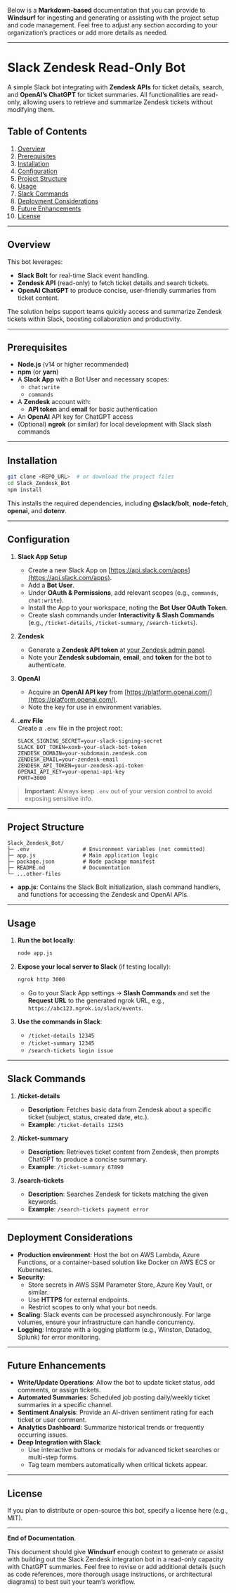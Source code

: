 Below is a **Markdown-based** documentation that you can provide to **Windsurf** for ingesting and generating or assisting with the project setup and code management. Feel free to adjust any section according to your organization’s practices or add more details as needed.

---

# Slack Zendesk Read-Only Bot

A simple Slack bot integrating with **Zendesk APIs** for ticket details, search, and **OpenAI’s ChatGPT** for ticket summaries. All functionalities are read-only, allowing users to retrieve and summarize Zendesk tickets without modifying them.

## Table of Contents

1. [Overview](#overview)  
2. [Prerequisites](#prerequisites)  
3. [Installation](#installation)  
4. [Configuration](#configuration)  
5. [Project Structure](#project-structure)  
6. [Usage](#usage)  
7. [Slack Commands](#slack-commands)  
8. [Deployment Considerations](#deployment-considerations)  
9. [Future Enhancements](#future-enhancements)  
10. [License](#license)  

---

## Overview

This bot leverages:

- **Slack Bolt** for real-time Slack event handling.  
- **Zendesk API** (read-only) to fetch ticket details and search tickets.  
- **OpenAI ChatGPT** to produce concise, user-friendly summaries from ticket content.

The solution helps support teams quickly access and summarize Zendesk tickets within Slack, boosting collaboration and productivity.

---

## Prerequisites

- **Node.js** (v14 or higher recommended)  
- **npm** (or **yarn**)  
- A **Slack App** with a Bot User and necessary scopes:
  - `chat:write`
  - `commands`
- A **Zendesk** account with:
  - **API token** and **email** for basic authentication
- An **OpenAI** API key for ChatGPT access  
- (Optional) **ngrok** (or similar) for local development with Slack slash commands

---

## Installation

```bash
git clone <REPO_URL>  # or download the project files
cd Slack_Zendesk_Bot
npm install
```

This installs the required dependencies, including **@slack/bolt**, **node-fetch**, **openai**, and **dotenv**.

---

## Configuration

1. **Slack App Setup**  
   - Create a new Slack App on [https://api.slack.com/apps](https://api.slack.com/apps).  
   - Add a **Bot User**.  
   - Under **OAuth & Permissions**, add relevant scopes (e.g., `commands`, `chat:write`).  
   - Install the App to your workspace, noting the **Bot User OAuth Token**.  
   - Create slash commands under **Interactivity & Slash Commands** (e.g., `/ticket-details`, `/ticket-summary`, `/search-tickets`).

2. **Zendesk**  
   - Generate a **Zendesk API token** at [your Zendesk admin panel](https://support.zendesk.com/hc/en-us/articles/226022787).  
   - Note your **Zendesk subdomain**, **email**, and **token** for the bot to authenticate.

3. **OpenAI**  
   - Acquire an **OpenAI API key** from [https://platform.openai.com/](https://platform.openai.com/).  
   - Note the key for use in environment variables.

4. **.env File**  
   Create a `.env` file in the project root:

   ```
   SLACK_SIGNING_SECRET=your-slack-signing-secret
   SLACK_BOT_TOKEN=xoxb-your-slack-bot-token
   ZENDESK_DOMAIN=your-subdomain.zendesk.com
   ZENDESK_EMAIL=your-zendesk-email
   ZENDESK_API_TOKEN=your-zendesk-api-token
   OPENAI_API_KEY=your-openai-api-key
   PORT=3000
   ```

> **Important**: Always keep `.env` out of your version control to avoid exposing sensitive info.

---

## Project Structure

```
Slack_Zendesk_Bot/
├─ .env                 # Environment variables (not committed)
├─ app.js               # Main application logic
├─ package.json         # Node package manifest
├─ README.md            # Documentation
└─ ...other-files
```

- **app.js**: Contains the Slack Bolt initialization, slash command handlers, and functions for accessing the Zendesk and OpenAI APIs.

---

## Usage

1. **Run the bot locally**:

   ```bash
   node app.js
   ```

2. **Expose your local server to Slack** (if testing locally):
   
   ```bash
   ngrok http 3000
   ```
   - Go to your Slack App settings → **Slash Commands** and set the **Request URL** to the generated ngrok URL, e.g., `https://abc123.ngrok.io/slack/events`.

3. **Use the commands in Slack**:
   - `/ticket-details 12345`
   - `/ticket-summary 12345`
   - `/search-tickets login issue`

---

## Slack Commands

1. **/ticket-details <ticketId>**  
   - **Description**: Fetches basic data from Zendesk about a specific ticket (subject, status, created date, etc.).  
   - **Example**: `/ticket-details 12345`

2. **/ticket-summary <ticketId>**  
   - **Description**: Retrieves ticket content from Zendesk, then prompts ChatGPT to produce a concise summary.  
   - **Example**: `/ticket-summary 67890`

3. **/search-tickets <keywords>**  
   - **Description**: Searches Zendesk for tickets matching the given keywords.  
   - **Example**: `/search-tickets payment error`

---

## Deployment Considerations

- **Production environment**: Host the bot on AWS Lambda, Azure Functions, or a container-based solution like Docker on AWS ECS or Kubernetes.  
- **Security**:  
  - Store secrets in AWS SSM Parameter Store, Azure Key Vault, or similar.  
  - Use **HTTPS** for external endpoints.  
  - Restrict scopes to only what your bot needs.  
- **Scaling**: Slack events can be processed asynchronously. For large volumes, ensure your infrastructure can handle concurrency.  
- **Logging**: Integrate with a logging platform (e.g., Winston, Datadog, Splunk) for error monitoring.

---

## Future Enhancements

- **Write/Update Operations**: Allow the bot to update ticket status, add comments, or assign tickets.  
- **Automated Summaries**: Scheduled job posting daily/weekly ticket summaries in a specific channel.  
- **Sentiment Analysis**: Provide an AI-driven sentiment rating for each ticket or user comment.  
- **Analytics Dashboard**: Summarize historical trends or frequently occurring issues.  
- **Deep Integration with Slack**: 
  - Use interactive buttons or modals for advanced ticket searches or multi-step forms.  
  - Tag team members automatically when critical tickets appear.

---

## License

If you plan to distribute or open-source this bot, specify a license here (e.g., MIT).

---

**End of Documentation**.  

This document should give **Windsurf** enough context to generate or assist with building out the Slack Zendesk integration bot in a read-only capacity with ChatGPT summaries. Feel free to revise or add additional details (such as code references, more thorough usage instructions, or architectural diagrams) to best suit your team’s workflow.